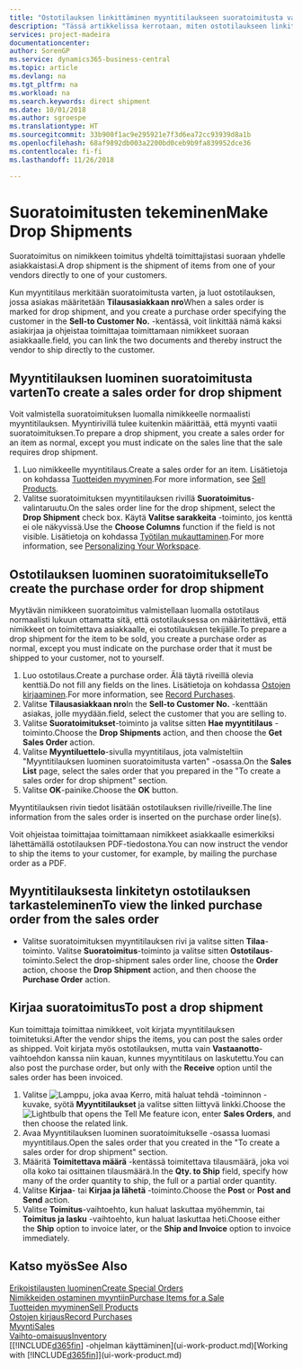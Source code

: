 ```yaml
---
title: "Ostotilauksen linkittäminen myyntitilaukseen suoratoimitusta varten | Microsoft Docs"
description: "Tässä artikkelissa kerrotaan, miten ostotilaukseen linkitetty myyntitilaus luodaan. Näin toimitus voidaan tehdä suoraan toimittajalta asiakkaalle."
services: project-madeira
documentationcenter: 
author: SorenGP
ms.service: dynamics365-business-central
ms.topic: article
ms.devlang: na
ms.tgt_pltfrm: na
ms.workload: na
ms.search.keywords: direct shipment
ms.date: 10/01/2018
ms.author: sgroespe
ms.translationtype: HT
ms.sourcegitcommit: 33b900f1ac9e295921e7f3d6ea72cc93939d8a1b
ms.openlocfilehash: 68af9892db003a2200bd0ceb9b9fa839952dce36
ms.contentlocale: fi-fi
ms.lasthandoff: 11/26/2018

---
```

# <a name="make-drop-shipments"></a><span data-ttu-id="6d773-103">Suoratoimitusten tekeminen</span><span class="sxs-lookup"><span data-stu-id="6d773-103">Make Drop Shipments</span></span>
<span data-ttu-id="6d773-104">Suoratoimitus on nimikkeen toimitus yhdeltä toimittajistasi suoraan yhdelle asiakkaistasi.</span><span class="sxs-lookup"><span data-stu-id="6d773-104">A drop shipment is the shipment of items from one of your vendors directly to one of your customers.</span></span>

<span data-ttu-id="6d773-105">Kun myyntitilaus merkitään suoratoimitusta varten, ja luot ostotilauksen, jossa asiakas määritetään **Tilausasiakkaan nro**</span><span class="sxs-lookup"><span data-stu-id="6d773-105">When a sales order is marked for drop shipment, and you create a purchase order specifying the customer in the **Sell-to Customer No.**</span></span> <span data-ttu-id="6d773-106">-kentässä, voit linkittää nämä kaksi asiakirjaa ja ohjeistaa toimittajaa toimittamaan nimikkeet suoraan asiakkaalle.</span><span class="sxs-lookup"><span data-stu-id="6d773-106">field, you can link the two documents and thereby instruct the vendor to ship directly to the customer.</span></span>

## <a name="to-create-a-sales-order-for-drop-shipment"></a><span data-ttu-id="6d773-107">Myyntitilauksen luominen suoratoimitusta varten</span><span class="sxs-lookup"><span data-stu-id="6d773-107">To create a sales order for drop shipment</span></span>
<span data-ttu-id="6d773-108">Voit valmistella suoratoimituksen luomalla nimikkeelle normaalisti myyntitilauksen. Myyntirivillä tulee kuitenkin määrittää, että myynti vaatii suoratoimituksen.</span><span class="sxs-lookup"><span data-stu-id="6d773-108">To prepare a drop shipment, you create a sales order for an item as normal, except you must indicate on the sales line that the sale requires drop shipment.</span></span>

1. <span data-ttu-id="6d773-109">Luo nimikkeelle myyntitilaus.</span><span class="sxs-lookup"><span data-stu-id="6d773-109">Create a sales order for an item.</span></span> <span data-ttu-id="6d773-110">Lisätietoja on kohdassa [Tuotteiden myyminen](sales-how-sell-products.md).</span><span class="sxs-lookup"><span data-stu-id="6d773-110">For more information, see [Sell Products](sales-how-sell-products.md).</span></span>
2. <span data-ttu-id="6d773-111">Valitse suoratoimituksen myyntitilauksen rivillä **Suoratoimitus**-valintaruutu.</span><span class="sxs-lookup"><span data-stu-id="6d773-111">On the sales order line for the drop shipment, select the **Drop Shipment** check box.</span></span> <span data-ttu-id="6d773-112">Käytä **Valitse sarakkeita** -toiminto, jos kenttä ei ole näkyvissä.</span><span class="sxs-lookup"><span data-stu-id="6d773-112">Use the **Choose Columns** function if the field is not visible.</span></span> <span data-ttu-id="6d773-113">Lisätietoja on kohdassa [Työtilan mukauttaminen](ui-personalization-user.md).</span><span class="sxs-lookup"><span data-stu-id="6d773-113">For more information, see [Personalizing Your Workspace](ui-personalization-user.md).</span></span>

## <a name="to-create-the-purchase-order-for-drop-shipment"></a><span data-ttu-id="6d773-114">Ostotilauksen luominen suoratoimitukselle</span><span class="sxs-lookup"><span data-stu-id="6d773-114">To create the purchase order for drop shipment</span></span>
<span data-ttu-id="6d773-115">Myytävän nimikkeen suoratoimitus valmistellaan luomalla ostotilaus normaalisti lukuun ottamatta sitä, että ostotilauksessa on määritettävä, että nimikkeet on toimitettava asiakkaalle, ei ostotilauksen tekijälle.</span><span class="sxs-lookup"><span data-stu-id="6d773-115">To prepare a drop shipment for the item to be sold, you create a purchase order as normal, except you must indicate on the purchase order that it must be shipped to your customer, not to yourself.</span></span>

1. <span data-ttu-id="6d773-116">Luo ostotilaus.</span><span class="sxs-lookup"><span data-stu-id="6d773-116">Create a purchase order.</span></span> <span data-ttu-id="6d773-117">Älä täytä riveillä olevia kenttiä.</span><span class="sxs-lookup"><span data-stu-id="6d773-117">Do not fill any fields on the lines.</span></span> <span data-ttu-id="6d773-118">Lisätietoja on kohdassa [Ostojen kirjaaminen](purchasing-how-record-purchases.md).</span><span class="sxs-lookup"><span data-stu-id="6d773-118">For more information, see [Record Purchases](purchasing-how-record-purchases.md).</span></span>
2. <span data-ttu-id="6d773-119">Valitse **Tilausasiakkaan nro**</span><span class="sxs-lookup"><span data-stu-id="6d773-119">In the **Sell-to Customer No.**</span></span> <span data-ttu-id="6d773-120">-kenttään asiakas, jolle myydään.</span><span class="sxs-lookup"><span data-stu-id="6d773-120">field, select the customer that you are selling to.</span></span>
3. <span data-ttu-id="6d773-121">Valitse **Suoratoimitukset**-toiminto ja valitse sitten **Hae myyntitilaus** -toiminto.</span><span class="sxs-lookup"><span data-stu-id="6d773-121">Choose the **Drop Shipments** action, and then choose the **Get Sales Order** action.</span></span>
4. <span data-ttu-id="6d773-122">Valitse **Myyntiluettelo**-sivulla myyntitilaus, jota valmisteltiin "Myyntitilauksen luominen suoratoimitusta varten" -osassa.</span><span class="sxs-lookup"><span data-stu-id="6d773-122">On the **Sales List** page, select the sales order that you prepared in the "To create a sales order for drop shipment" section.</span></span>
5. <span data-ttu-id="6d773-123">Valitse **OK**-painike.</span><span class="sxs-lookup"><span data-stu-id="6d773-123">Choose the **OK** button.</span></span>

<span data-ttu-id="6d773-124">Myyntitilauksen rivin tiedot lisätään ostotilauksen riville/riveille.</span><span class="sxs-lookup"><span data-stu-id="6d773-124">The line information from the sales order is inserted on the purchase order line(s).</span></span>

<span data-ttu-id="6d773-125">Voit ohjeistaa toimittajaa toimittamaan nimikkeet asiakkaalle esimerkiksi lähettämällä ostotilauksen PDF-tiedostona.</span><span class="sxs-lookup"><span data-stu-id="6d773-125">You can now instruct the vendor to ship the items to your customer, for example, by mailing the purchase order as a PDF.</span></span>     

## <a name="to-view-the-linked-purchase-order-from-the-sales-order"></a><span data-ttu-id="6d773-126">Myyntitilauksesta linkitetyn ostotilauksen tarkasteleminen</span><span class="sxs-lookup"><span data-stu-id="6d773-126">To view the linked purchase order from the sales order</span></span>
* <span data-ttu-id="6d773-127">Valitse suoratoimituksen myyntitilauksen rivi ja valitse sitten **Tilaa**-toiminto. Valitse **Suoratoimitus**-toiminto ja valitse sitten **Ostotilaus**-toiminto.</span><span class="sxs-lookup"><span data-stu-id="6d773-127">Select the drop-shipment sales order line, choose the **Order** action, choose the **Drop Shipment** action, and then choose the **Purchase Order** action.</span></span>

## <a name="to-post-a-drop-shipment"></a><span data-ttu-id="6d773-128">Kirjaa suoratoimitus</span><span class="sxs-lookup"><span data-stu-id="6d773-128">To post a drop shipment</span></span>
<span data-ttu-id="6d773-129">Kun toimittaja toimittaa nimikkeet, voit kirjata myyntitilauksen toimitetuksi.</span><span class="sxs-lookup"><span data-stu-id="6d773-129">After the vendor ships the items, you can post the sales order as shipped.</span></span> <span data-ttu-id="6d773-130">Voit kirjata myös ostotilauksen, mutta vain **Vastaanotto**-vaihtoehdon kanssa niin kauan, kunnes myyntitilaus on laskutettu.</span><span class="sxs-lookup"><span data-stu-id="6d773-130">You can also post the purchase order, but only with the **Receive** option until the sales order has been invoiced.</span></span>

1. <span data-ttu-id="6d773-131">Valitse ![Lamppu, joka avaa Kerro, mitä haluat tehdä -toiminnon](media/ui-search/search_small.png "Kerro, mitä haluat tehdä") -kuvake, syötä **Myyntitilaukset** ja valitse sitten liittyvä linkki.</span><span class="sxs-lookup"><span data-stu-id="6d773-131">Choose the ![Lightbulb that opens the Tell Me feature](media/ui-search/search_small.png "Tell me what you want to do") icon, enter **Sales Orders**, and then choose the related link.</span></span>
2. <span data-ttu-id="6d773-132">Avaa Myyntitilauksen luominen suoratoimitukselle -osassa luomasi myyntitilaus.</span><span class="sxs-lookup"><span data-stu-id="6d773-132">Open the sales order that you created in the "To create a sales order for drop shipment" section.</span></span>
3. <span data-ttu-id="6d773-133">Määritä **Toimitettava määrä** -kentässä toimitettava tilausmäärä, joka voi olla koko tai osittainen tilausmäärä.</span><span class="sxs-lookup"><span data-stu-id="6d773-133">In the **Qty. to Ship** field, specify how many of the order quantity to ship, the full or a partial order quantity.</span></span>
4. <span data-ttu-id="6d773-134">Valitse **Kirjaa**- tai **Kirjaa ja lähetä** -toiminto.</span><span class="sxs-lookup"><span data-stu-id="6d773-134">Choose the **Post** or **Post and Send** action.</span></span>
5. <span data-ttu-id="6d773-135">Valitse **Toimitus**-vaihtoehto, kun haluat laskuttaa myöhemmin, tai **Toimitus ja lasku** -vaihtoehto, kun haluat laskuttaa heti.</span><span class="sxs-lookup"><span data-stu-id="6d773-135">Choose either the **Ship** option to invoice later, or the **Ship and Invoice** option to invoice immediately.</span></span>

## <a name="see-also"></a><span data-ttu-id="6d773-136">Katso myös</span><span class="sxs-lookup"><span data-stu-id="6d773-136">See Also</span></span>
[<span data-ttu-id="6d773-137">Erikoistilausten luominen</span><span class="sxs-lookup"><span data-stu-id="6d773-137">Create Special Orders</span></span>](sales-how-to-create-special-orders.md)  
[<span data-ttu-id="6d773-138">Nimikkeiden ostaminen myyntiin</span><span class="sxs-lookup"><span data-stu-id="6d773-138">Purchase Items for a Sale</span></span>](purchasing-how-purchase-products-sale.md)  
[<span data-ttu-id="6d773-139">Tuotteiden myyminen</span><span class="sxs-lookup"><span data-stu-id="6d773-139">Sell Products</span></span>](sales-how-sell-products.md)  
[<span data-ttu-id="6d773-140">Ostojen kirjaus</span><span class="sxs-lookup"><span data-stu-id="6d773-140">Record Purchases</span></span>](purchasing-how-record-purchases.md)  
[<span data-ttu-id="6d773-141">Myynti</span><span class="sxs-lookup"><span data-stu-id="6d773-141">Sales</span></span>](sales-manage-sales.md)  
[<span data-ttu-id="6d773-142">Vaihto-omaisuus</span><span class="sxs-lookup"><span data-stu-id="6d773-142">Inventory</span></span>](inventory-manage-inventory.md)  
<span data-ttu-id="6d773-143">[[!INCLUDE[d365fin](includes/d365fin_md.md)] -ohjelman käyttäminen](ui-work-product.md)</span><span class="sxs-lookup"><span data-stu-id="6d773-143">[Working with [!INCLUDE[d365fin](includes/d365fin_md.md)]](ui-work-product.md)</span></span>

